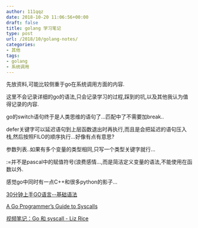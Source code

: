 ```yaml
---
author: 111qqz
date: 2018-10-20 11:06:56+00:00
draft: false
title: golang 学习笔记
type: post
url: /2018/10/golang-notes/
categories:
- 其他
tags:
- golang
- 系统调用
---
```


先放资料,可能比较侧重于go在系统调用方面的内容.

这里不会记录详细的go的语法,只会记录学习的过程,踩到的坑,以及其他我认为值得记录的内容.

go的switch语句终于是人类思维的语句了...匹配中了不需要加break..

defer关键字可以延迟语句到上层函数退出时再执行,而且是会把延迟的语句压入栈,然后按照FILO的顺序执行...好像有点有意思?

参数列表..如果有多个变量的类型相同,只写一个类型关键字就行...

:=并不是pascal中的赋值符号(浪费感情...,而是简洁定义变量的语法,不能使用在函数以外.

感觉go中同时有一点C++和很多python的影子...







[30分钟上手GO语言--基础语法](https://studygolang.com/topics/548)

[A Go Programmer’s Guide to Syscalls](https://about.sourcegraph.com/go/a-go-guide-to-syscalls/)

[视频笔记：Go 和 syscall - Liz Rice](https://blog.lab99.org/post/golang-2017-10-05-video-guide-to-syscall.html)




